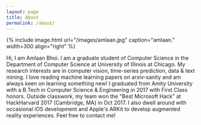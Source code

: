 ```yaml
---
layout: page
title: About
permalink: /about/
---
```


{% include image.html url="/images/amlaan.jpg" caption="amlaan." width=300 align="right" %}

Hi, I am Amlaan Bhoi. I am a graduate student of Computer Science in the Department of Computer Science at University of Illinois at Chicago. My research interests are in computer vision, time-series prediction, data & text mining. I love reading machine learning papers on arxiv-sanity and am always keen on learning something new! I graduated from Amity University with a B.Tech in Computer Science & Engineering in 2017 with First Class honors. Outside classwork, my team won the "Best Microsoft Hack" at HackHarvard 2017 (Cambridge, MA) in Oct 2017. I also dwell around with occasional iOS development and Apple's ARKit to develop augmented reality experiences. Feel free to contact me!
